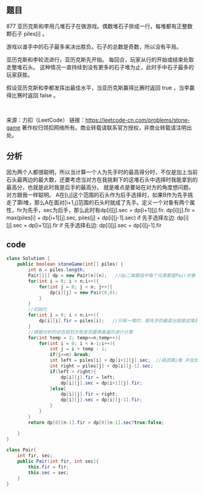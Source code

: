## 题目
877 亚历克斯和李用几堆石子在做游戏。偶数堆石子排成一行，每堆都有正整数颗石子 piles[i] 。

游戏以谁手中的石子最多来决出胜负。石子的总数是奇数，所以没有平局。

亚历克斯和李轮流进行，亚历克斯先开始。 每回合，玩家从行的开始或结束处取走整堆石头。 这种情况一直持续到没有更多的石子堆为止，此时手中石子最多的玩家获胜。

假设亚历克斯和李都发挥出最佳水平，当亚历克斯赢得比赛时返回 true ，当李赢得比赛时返回 false 。

 

来源：力扣（LeetCode）
链接：https://leetcode-cn.com/problems/stone-game
著作权归领扣网络所有。商业转载请联系官方授权，非商业转载请注明出处。

## 分析
因为两个人都很聪明，所以当计算一个人为先手时的最高得分时，不仅是加上当前石头最两边的最大数，还要考虑当对方在我挑剩下的这堆石头中选择时我能拿到的最高分，也就是此时我是后手的最高分。
就是难点是要站在对方的角度想问题。对方跟我一样聪明。
A在[i,j]这个范围的石头作为后手选择时，如果B作为先手挑走了第i堆，那么A在面对[i+1,j]范围的石头时就成了先手。定义一个对象有两个属性，fir为先手，sec为后手，那么此时有dp[i][j].sec = dp[i+1][j].fir.
dp[i][j].fir = max(piles[i] + dp[i+1][j].sec, piles[j] + dp[i][j-1].sec)
if 先手选择左边:
    dp[i][j].sec = dp[i+1][j].fir
if 先手选择右边:
    dp[i][j].sec = dp[i][j-1].fir

## code
```java
class Solution {
    public boolean stoneGame(int[] piles) {
        int n = piles.length;
        Pair[][] dp = new Pair[n][n];   //dp二维数组中每个元素都是Pair对象 含义是第i到第j堆的最大值
        for(int i = 0; i < n;i++){
            for(int j = 0; j < n; j++){
                dp[i][j] = new Pair(0,0);
            }
        }
        //初始化
        for(int i = 0; i < n;i++){
            dp[i][i].fir = piles[i];   //只有一堆时，那先手的最高分就是这堆石头数
        }
        //根据分析的动态规划方程发现要携着遍历进行计算
        for(int temp = 2; temp<=n;temp++){
            for(int i = 0; i < n-1;i++){
                int j = i + temp - 1;
                if(j>=n) break;
                int left = piles[i] + dp[i+1][j].sec;  //挑选第i堆 并且加上第i+1到第j堆作为后手的最大值
                int right = piles[j] + dp[i][j-1].sec;
                if(left > right){
                    dp[i][j].fir = left;
                    dp[i][j].sec = dp[i+1][j].fir;
                }else{
                    dp[i][j].fir = right;
                    dp[i][j].sec = dp[i][j-1].fir;
                }
            }
        }
        return dp[0][n-1].fir > dp[0][n-1].sec?true:false;

    }
}

class Pair{
    int fir, sec;
    public Pair(int fir, int sec){
        this.fir = fir;
        this.sec = sec;
    }
}
```